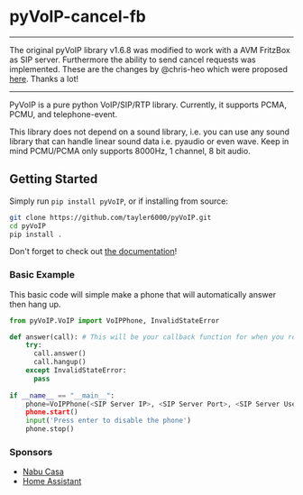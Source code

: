 # pyVoIP-cancel-fb
***
The original pyVoIP library v1.6.8 was modified to work with a AVM FritzBox as SIP server. Furthermore the ability to send cancel requests was implemented. These are the changes by @chris-heo which were proposed [here](https://github.com/tayler6000/pyVoIP/issues/177). Thanks a lot!
***

PyVoIP is a pure python VoIP/SIP/RTP library.  Currently, it supports PCMA, PCMU, and telephone-event.

This library does not depend on a sound library, i.e. you can use any sound library that can handle linear sound data i.e. pyaudio or even wave.  Keep in mind PCMU/PCMA only supports 8000Hz, 1 channel, 8 bit audio.

## Getting Started
Simply run `pip install pyVoIP`, or if installing from source:

```bash
git clone https://github.com/tayler6000/pyVoIP.git
cd pyVoIP
pip install .
```

Don't forget to check out [the documentation](https://pyvoip.readthedocs.io/)!

### Basic Example
This basic code will simple make a phone that will automatically answer then hang up.

```python
from pyVoIP.VoIP import VoIPPhone, InvalidStateError

def answer(call): # This will be your callback function for when you receive a phone call.
    try:
      call.answer()
      call.hangup()
    except InvalidStateError:
      pass
  
if __name__ == "__main__":
    phone=VoIPPhone(<SIP Server IP>, <SIP Server Port>, <SIP Server Username>, <SIP Server Password>, callCallback=answer, myIP=<Your computer's local IP>, sipPort=<Port to use for SIP (int, default 5060)>, rtpPortLow=<low end of the RTP Port Range>, rtpPortHigh=<high end of the RTP Port Range>)
    phone.start()
    input('Press enter to disable the phone')
    phone.stop()
```

### Sponsors

- [Nabu Casa](https://www.nabucasa.com/)
- [Home Assistant](https://www.home-assistant.io/)
